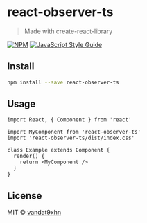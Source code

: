 # react-observer-ts

> Made with create-react-library

[![NPM](https://img.shields.io/npm/v/react-observer-ts.svg)](https://www.npmjs.com/package/react-observer-ts) [![JavaScript Style Guide](https://img.shields.io/badge/code_style-standard-brightgreen.svg)](https://standardjs.com)

## Install

```bash
npm install --save react-observer-ts
```

## Usage

```tsx
import React, { Component } from 'react'

import MyComponent from 'react-observer-ts'
import 'react-observer-ts/dist/index.css'

class Example extends Component {
  render() {
    return <MyComponent />
  }
}
```

## License

MIT © [vandat9xhn](https://github.com/vandat9xhn)
